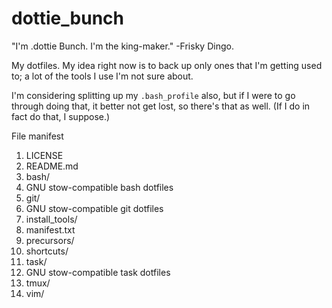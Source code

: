 # dottie_bunch
"I'm .dottie Bunch. I'm the king-maker." -Frisky Dingo. 

My dotfiles. My idea right now is to back up only ones that I'm getting used to; a lot of the tools I use I'm not sure about.

I'm considering splitting up my `.bash_profile` also, but if I were to go through doing that, it better not get lost, so there's that as well. (If I do in fact do that, I suppose.)

File manifest

1. LICENSE
1. README.md
1. bash/
  1. GNU stow-compatible bash dotfiles
1. git/
  1. GNU stow-compatible git dotfiles
1. install_tools/
1. manifest.txt
1. precursors/
1. shortcuts/
1. task/
  1.  GNU stow-compatible task dotfiles
1. tmux/
1. vim/
